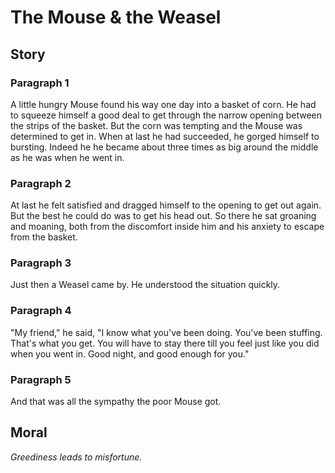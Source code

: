 
# The Mouse & the Weasel

## Story


### Paragraph 1

A little hungry Mouse found his way one day into a basket of corn. He had to squeeze himself a good deal to get through the narrow opening between the strips of the basket. But the corn was tempting and the Mouse was determined to get in. When at last he had succeeded, he gorged himself to bursting. Indeed he he became about three times as big around the middle as he was when he went in.



### Paragraph 2

At last he felt satisfied and dragged himself to the opening to get out again. But the best he could do was to get his head out. So there he sat groaning and moaning, both from the discomfort inside him and his anxiety to escape from the basket.



### Paragraph 3

Just then a Weasel came by. He understood the situation quickly.



### Paragraph 4

"My friend," he said, "I know what you've been doing. You've been stuffing. That's what you get. You will have to stay there till you feel just like you did when you went in. Good night, and good enough for you."



### Paragraph 5

And that was all the sympathy the poor Mouse got.



## Moral

_Greediness leads to misfortune._


